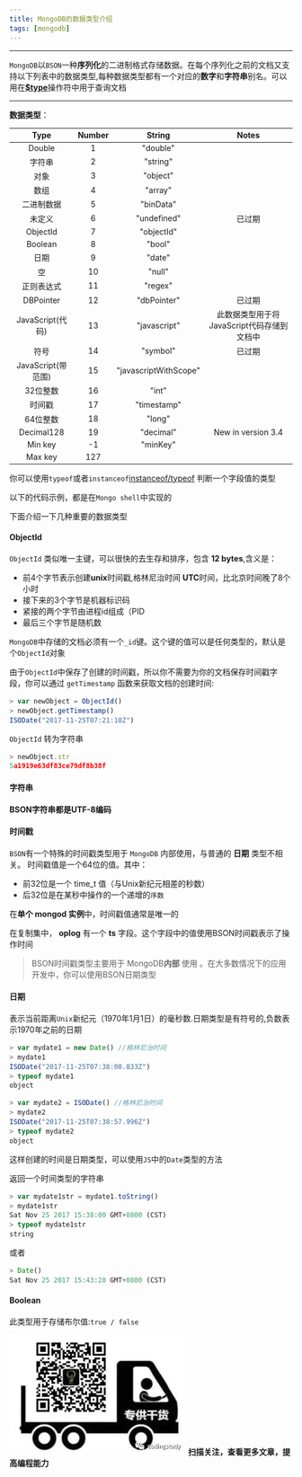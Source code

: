 ```yaml
---
title: MongoDB的数据类型介绍
tags: [mongodb]
---
```

--------------------------------------------

`MongoDB`以`BSON`一种**序列化**的二进制格式存储数据。在每个序列化之前的文档又支持以下列表中的数据类型,每种数据类型都有一个对应的**数字**和**字符串**别名。可以用在[**$type**](http://www.mongoing.com/docs/reference/operator/query/type.html#op._S_type)操作符中用于查询文档

-------------------------------------------

<!--more-->

**数据类型**：

|**Type**|**Number**|**String**|**Notes**|
|:-----:|:------:|:-------:|:-----------:|
|Double|1|"double"||
|字符串|2|"string"||
|对象|3|"object"||
|数组|4|"array"||
|二进制数据|5|"binData"||
|未定义|6|"undefined"|已过期|
|ObjectId|7|"objectId"||
|Boolean|8|"bool"||
|日期|9|"date"||
|空|10|"null"||
|正则表达式|11|"regex"||
|DBPointer|12|"dbPointer"|已过期|
|JavaScript(代码)|13|"javascript"|此数据类型用于将JavaScript代码存储到文档中|
|符号|14|"symbol"|已过期|
|JavaScript(带范围)|15|"javascriptWithScope"||
|32位整数|16|"int"||
|时间戳|17|"timestamp"||
|64位整数|18|"long"||
|Decimal128|19|"decimal"|New in version 3.4|
|Min key|-1|"minKey"||
|Max key|127|||

你可以使用`typeof`或者`instanceof`[instanceof/typeof](http://www.mongoing.com/docs/core/shell-types.html#check-types-in-shell) 判断一个字段值的类型

以下的代码示例，都是在`Mongo shell`中实现的

下面介绍一下几种重要的数据类型

#### ObjectId

`ObjectId` 类似唯一主键，可以很快的去生存和排序，包含 **12 bytes**,含义是：

* 前4个字节表示创建**unix**时间戳,格林尼治时间 **UTC**时间，比北京时间晚了8个小时
* 接下来的3个字节是机器标识码
* 紧接的两个字节由进程id组成（PID
* 最后三个字节是随机数

`MongoDB`中存储的文档必须有一个`_id`键。这个键的值可以是任何类型的，默认是个`ObjectId`对象

由于`ObjectId`中保存了创建的时间戳，所以你不需要为你的文档保存时间戳字段，你可以通过 `getTimestamp` 函数来获取文档的创建时间:

```js
> var newObject = ObjectId()
> newObject.getTimestamp()
ISODate("2017-11-25T07:21:10Z")
```

`ObjectId` 转为字符串
```js
> newObject.str
5a1919e63df83ce79df8b38f
``` 

#### 字符串

**BSON字符串都是UTF-8编码**

#### 时间戳

`BSON`有一个特殊的时间戳类型用于 `MongoDB` 内部使用，与普通的 **日期** 类型不相关。 时间戳值是一个64位的值。其中：
* 前32位是一个 time_t 值（与Unix新纪元相差的秒数）
* 后32位是在某秒中操作的一个递增的``序数``

在**单个 mongod 实例**中，时间戳值通常是唯一的

在复制集中， **oplog** 有一个 **ts** 字段。这个字段中的值使用BSON时间戳表示了操作时间

>BSON时间戳类型主要用于 MongoDB**内部** 使用 。在大多数情况下的应用开发中，你可以使用BSON日期类型

#### 日期

表示当前距离`Unix`新纪元（1970年1月1日）的毫秒数.日期类型是有符号的,负数表示1970年之前的日期
```js
> var mydate1 = new Date() //格林尼治时间
> mydate1
ISODate("2017-11-25T07:38:00.833Z")
> typeof mydate1
object
```

```js
> var mydate2 = ISODate() //格林尼治时间
> mydate2
ISODate("2017-11-25T07:38:57.996Z")
> typeof mydate2
object
```
这样创建的时间是日期类型，可以使用`JS`中的`Date`类型的方法

返回一个时间类型的字符串
```js
> var mydate1str = mydate1.toString()
> mydate1str
Sat Nov 25 2017 15:38:00 GMT+0800 (CST)
> typeof mydate1str
string
```
或者
```js
> Date()
Sat Nov 25 2017 15:43:28 GMT+0800 (CST)
```

#### Boolean

此类型用于存储布尔值:`true / false`

![alt](/images/Wechatcode.jpg)
**扫描关注，查看更多文章，提高编程能力**